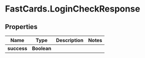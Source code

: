 # FastCards.LoginCheckResponse

## Properties

Name | Type | Description | Notes
------------ | ------------- | ------------- | -------------
**success** | **Boolean** |  | 


